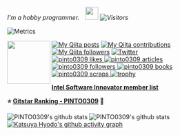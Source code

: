 <p><em>I'm a hobby programmer.　<img src="https://media.giphy.com/media/WUlplcMpOCEmTGBtBW/giphy.gif" width="30" /> <img alt="Visitors" src="https://komarev.com/ghpvc/?username=pinto0309&style=flat&labelColor=black&logo=github&label=PROFILE+VIEWS&color=29bf12"/></em></p>  

![Metrics](https://metrics.lecoq.io/pinto0309?template=classic&isocalendar=1&languages=1&introduction=1&stars=1&people=1&gists=1&followup=1&lines=1&achievements=1&isocalendar.duration=half-year&languages.limit=8&languages.sections=most-used&languages.colors=github&languages.threshold=0%25&languages.indepth=false&languages.recent.load=300&languages.recent.days=14&introduction.title=true&stars.limit=100&people.limit=24&people.size=28&people.types=followers%2C%20following&people.identicons=true&people.shuffle=false&followup.sections=repositories&achievements.threshold=C&achievements.secrets=true&achievements.limit=0&config.timezone=Europe%2FBerlin)

<img align='left' src="https://user-images.githubusercontent.com/33194443/92995358-dbf07300-f53d-11ea-987f-2a87cfda496f.png" width="100">

[![My Qiita posts](https://qiita-badge.apiapi.app/s/PINTO/posts.svg)](http://qiita.com/PINTO)
[![My Qiita contributions](https://qiita-badge.apiapi.app/s/PINTO/contributions.svg)](http://qiita.com/PINTO)
[![My Qiita followers](https://qiita-badge.apiapi.app/s/PINTO/followers.svg)](http://qiita.com/PINTO)
[![Twitter](https://img.shields.io/twitter/follow/pinto03091?label=Followers%20%40pinto03091&style=social)](https://twitter.com/PINTO03091)  
<a href="https://zenn.dev/pinto0309">
  <img src="https://zenn.badge.nikaera.com/s/pinto0309/likes?style=flat" alt="pinto0309 likes" />
</a>
<a href="https://zenn.dev/pinto0309/articles">
  <img src="https://zenn.badge.nikaera.com/s/pinto0309/articles?style=flat" alt="pinto0309 articles" />
</a>
<a href="https://zenn.dev/pinto0309/followers">
  <img src="https://zenn.badge.nikaera.com/s/pinto0309/followers?style=flat" alt="pinto0309 followers" />
</a>
<a href="https://zenn.dev/pinto0309/books">
  <img src="https://zenn.badge.nikaera.com/s/pinto0309/books?style=flat" alt="pinto0309 books" />
</a>
<a href="https://zenn.dev/pinto0309/scraps">
  <img src="https://zenn.badge.nikaera.com/s/pinto0309/scraps?style=flat" alt="pinto0309 scraps" />
</a>
[![trophy](https://github-profile-trophy.vercel.app/?username=PINTO0309)](https://github.com/ryo-ma/github-profile-trophy)  
  
**[Intel Software Innovator member list](https://devmesh.intel.com/users?roles%5B%5D=Innovator)**  
  
**:star: [Gitstar Ranking - PINTO0309](https://gitstar-ranking.com/PINTO0309) :hamster:**  

![PINTO0309's github stats](https://github-readme-stats.vercel.app/api?username=PINTO0309&show_icons=true&title_color=fff&icon_color=79ff97&text_color=9f9f9f&bg_color=303030&include_all_commits=true)
![PINTO0309's github stats](https://github-readme-stats.vercel.app/api/top-langs/?username=PINTO0309&show_icons=true&title_color=fff&icon_color=79ff97&text_color=9f9f9f&bg_color=303030&layout=compact)  
[![Katsuya Hyodo's github activity graph](https://activity-graph.herokuapp.com/graph?username=pinto0309&theme=nord)](https://github.com/pinto0309/github-readme-activity-graph)
